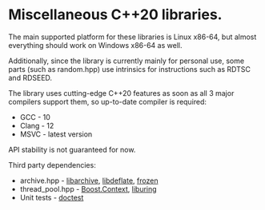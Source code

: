 # Miscellaneous C++20 libraries.

The main supported platform for these libraries is Linux x86-64, but almost everything should work on Windows x86-64 as well.

Additionally, since the library is currently mainly for personal use, some parts (such as random.hpp) use intrinsics for instructions such as RDTSC and RDSEED.

The library uses cutting-edge C++20 features as soon as all 3 major compilers support them, so up-to-date compiler is required:
+ GCC - 10
+ Clang - 12
+ MSVC - latest version

API stability is not guaranteed for now.

Third party dependencies:
+ archive.hpp - [libarchive](https://github.com/libarchive/libarchive), [libdeflate](https://github.com/ebiggers/libdeflate), [frozen](https://github.com/serge-sans-paille/frozen)
+ thread_pool.hpp - [Boost.Context](https://github.com/boostorg/context), [liburing](https://github.com/axboe/liburing)
+ Unit tests - [doctest](https://github.com/onqtam/doctest)
